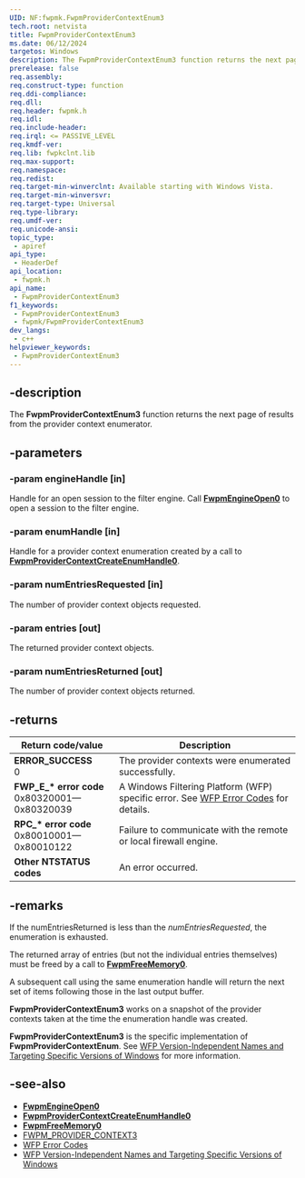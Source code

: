 ```yaml
---
UID: NF:fwpmk.FwpmProviderContextEnum3
tech.root: netvista
title: FwpmProviderContextEnum3
ms.date: 06/12/2024
targetos: Windows
description: The FwpmProviderContextEnum3 function returns the next page of results from the provider context enumerator.
prerelease: false
req.assembly: 
req.construct-type: function
req.ddi-compliance: 
req.dll: 
req.header: fwpmk.h
req.idl: 
req.include-header: 
req.irql: <= PASSIVE_LEVEL
req.kmdf-ver: 
req.lib: fwpkclnt.lib
req.max-support: 
req.namespace: 
req.redist: 
req.target-min-winverclnt: Available starting with Windows Vista.
req.target-min-winversvr: 
req.target-type: Universal
req.type-library: 
req.umdf-ver: 
req.unicode-ansi: 
topic_type:
 - apiref
api_type:
 - HeaderDef
api_location:
 - fwpmk.h
api_name:
 - FwpmProviderContextEnum3
f1_keywords:
 - FwpmProviderContextEnum3
 - fwpmk/FwpmProviderContextEnum3
dev_langs:
 - c++
helpviewer_keywords:
 - FwpmProviderContextEnum3
---
```


## -description

The **FwpmProviderContextEnum3** function returns the next page of results from the provider context enumerator.

## -parameters

### -param engineHandle [in]

Handle for an open session to the filter engine. Call **[FwpmEngineOpen0](nf-fwpmk-fwpmengineopen0.md)** to open a session to the filter engine.

### -param enumHandle [in]

Handle for a provider context enumeration created by a call to **[FwpmProviderContextCreateEnumHandle0](nf-fwpmk-fwpmprovidercontextcreateenumhandle0.md)**.

### -param numEntriesRequested [in]

The number of provider context objects requested.

### -param entries [out]

The returned provider context objects.

### -param numEntriesReturned [out]

The number of provider context objects returned.

## -returns

| Return code/value | Description |
|---|---|
| **ERROR_SUCCESS**<br>0 | The provider contexts were enumerated successfully. |
| **FWP_E_\* error code**<br>0x80320001—0x80320039 | A Windows Filtering Platform (WFP) specific error. See [WFP Error Codes](/windows/win32/fwp/wfp-error-codes) for details. |
| **RPC_\* error code**<br>0x80010001—0x80010122 | Failure to communicate with the remote or local firewall engine. |
| **Other NTSTATUS codes** | An error occurred. |

## -remarks

If the numEntriesReturned is less than the *numEntriesRequested*, the enumeration is exhausted.

The returned array of entries (but not the individual entries themselves) must be freed by a call to **[FwpmFreeMemory0](nf-fwpmk-fwpmfreememory0.md)**.

A subsequent call using the same enumeration handle will return the next set of items following those in the last output buffer.

**FwpmProviderContextEnum3** works on a snapshot of the provider contexts taken at the time the enumeration handle was created.

**FwpmProviderContextEnum3** is the specific implementation of **FwpmProviderContextEnum**. See [WFP Version-Independent Names and Targeting Specific Versions of Windows](/windows/desktop/FWP/wfp-version-independent-names-and-targeting-specific-versions-of-windows) for more information.

## -see-also

- **[FwpmEngineOpen0](nf-fwpmk-fwpmengineopen0.md)**
- **[FwpmProviderContextCreateEnumHandle0](nf-fwpmk-fwpmprovidercontextcreateenumhandle0.md)**
- **[FwpmFreeMemory0](nf-fwpmk-fwpmfreememory0.md)**
- [FWPM_PROVIDER_CONTEXT3](/windows/desktop/api/fwpmtypes/ns-fwpmtypes-fwpm_provider_context3)
- [WFP Error Codes](/windows/win32/fwp/wfp-error-codes)
- [WFP Version-Independent Names and Targeting Specific Versions of Windows](/windows/desktop/FWP/wfp-version-independent-names-and-targeting-specific-versions-of-windows)

